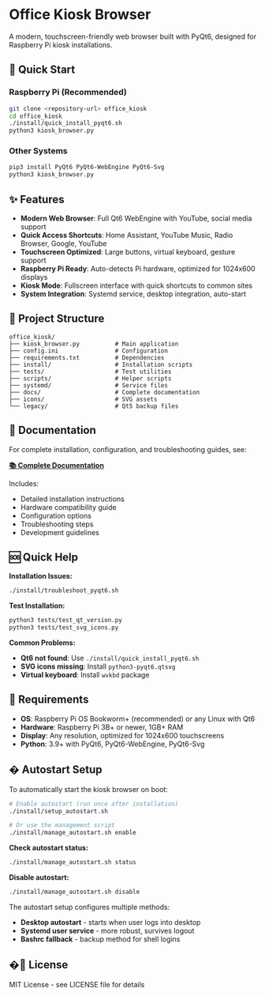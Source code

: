 # Office Kiosk Browser

A modern, touchscreen-friendly web browser built with PyQt6, designed for Raspberry Pi kiosk installations.

## 🚀 Quick Start

### Raspberry Pi (Recommended)
```bash
git clone <repository-url> office_kiosk
cd office_kiosk
./install/quick_install_pyqt6.sh
python3 kiosk_browser.py
```

### Other Systems
```bash
pip3 install PyQt6 PyQt6-WebEngine PyQt6-Svg
python3 kiosk_browser.py
```

## ✨ Features

- **Modern Web Browser**: Full Qt6 WebEngine with YouTube, social media support
- **Quick Access Shortcuts**: Home Assistant, YouTube Music, Radio Browser, Google, YouTube
- **Touchscreen Optimized**: Large buttons, virtual keyboard, gesture support
- **Raspberry Pi Ready**: Auto-detects Pi hardware, optimized for 1024x600 displays
- **Kiosk Mode**: Fullscreen interface with quick shortcuts to common sites
- **System Integration**: Systemd service, desktop integration, auto-start

## 📁 Project Structure

```
office_kiosk/
├── kiosk_browser.py          # Main application
├── config.ini                # Configuration
├── requirements.txt          # Dependencies
├── install/                  # Installation scripts
├── tests/                    # Test utilities
├── scripts/                  # Helper scripts
├── systemd/                  # Service files
├── docs/                     # Complete documentation
├── icons/                    # SVG assets
└── legacy/                   # Qt5 backup files
```

## 📖 Documentation

For complete installation, configuration, and troubleshooting guides, see:

**[📚 Complete Documentation](docs/README.md)**

Includes:
- Detailed installation instructions
- Hardware compatibility guide
- Configuration options
- Troubleshooting steps
- Development guidelines

## 🆘 Quick Help

**Installation Issues:**
```bash
./install/troubleshoot_pyqt6.sh
```

**Test Installation:**
```bash
python3 tests/test_qt_version.py
python3 tests/test_svg_icons.py
```

**Common Problems:**
- **Qt6 not found**: Use `./install/quick_install_pyqt6.sh`
- **SVG icons missing**: Install `python3-pyqt6.qtsvg`
- **Virtual keyboard**: Install `wvkbd` package

## 🔧 Requirements

- **OS**: Raspberry Pi OS Bookworm+ (recommended) or any Linux with Qt6
- **Hardware**: Raspberry Pi 3B+ or newer, 1GB+ RAM
- **Display**: Any resolution, optimized for 1024x600 touchscreens
- **Python**: 3.9+ with PyQt6, PyQt6-WebEngine, PyQt6-Svg

## � Autostart Setup

To automatically start the kiosk browser on boot:

```bash
# Enable autostart (run once after installation)
./install/setup_autostart.sh

# Or use the management script
./install/manage_autostart.sh enable
```

**Check autostart status:**
```bash
./install/manage_autostart.sh status
```

**Disable autostart:**
```bash
./install/manage_autostart.sh disable
```

The autostart setup configures multiple methods:
- **Desktop autostart** - starts when user logs into desktop
- **Systemd user service** - more robust, survives logout
- **Bashrc fallback** - backup method for shell logins

## �📄 License

MIT License - see LICENSE file for details
